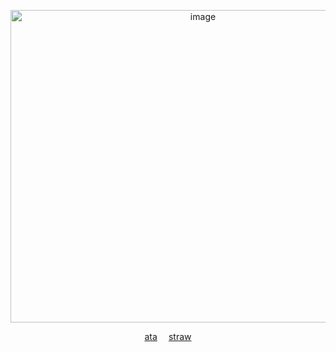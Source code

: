 
<p align="center">
<img width="600" height="500" alt="image" img src="https://files.catbox.moe/8uy8b8.png">
<p align="center">
<a href="https://crossofloss.atabook.org" rel="nofollow">ata</a>
 ⠀ 
<a href="https://hungry-bug.straw.page">straw</a>


